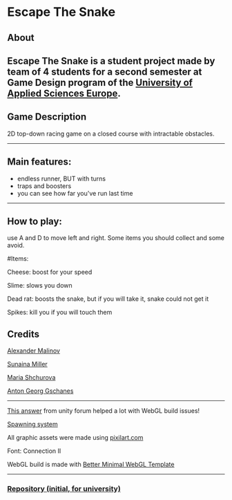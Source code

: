 # Escape The Snake


## About

Escape The Snake is a student project made by team of 4 students 
for a second semester at Game Design program of the [University of Applied Sciences Europe](https://www.ue-germany.com/).
---
## Game Description

2D top-down racing game on a closed course with intractable obstacles. 

---

##  Main features:
- endless runner, BUT with turns
- traps and boosters
- you can see how far you've run last time
---
## How to play:

use A and D to move left and right.
Some items you should collect and some avoid.

#Items:

Cheese: boost for your speed

Slime: slows you down

Dead rat: boosts the snake, but if you will take it, snake could not get it

Spikes: kill you if you will touch them

## Credits

[Alexander Malinov](https://itch.io/aleksandar-malinov)

[Sunaina Miller](https://sunnyshadow.itch.io/)

[Maria Shchurova](https://firewalkwithme.itch.io/)

[Anton Georg Gschanes](https://actael.itch.io/)

---
[This answer](https://forum.unity.com/threads/bolt-webgl-build-not-recognizing-app-variables.1016332/) from unity forum helped a lot with WebGL build issues!

[Spawning system](https://www.youtube.com/watch?v=4OQjnKUENoE)

All graphic assets were made using [pixilart.com](https://www.pixilart.com/)

Font: Connection II

WebGL build is made with [Better Minimal WebGL Template](https://seansleblanc.itch.io/better-minimal-webgl-template) 

---
### [Repository (initial, for university)](https://bitbucket.org/btkgamedesign/2021p2_smaa_t4/)
